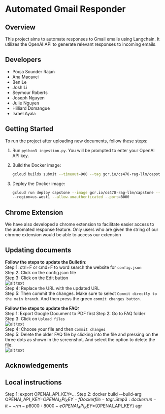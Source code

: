# Automated Gmail Responder

## Overview
This project aims to automate responses to Gmail emails using Langchain. It utilizes the OpenAI API to generate relevant responses to incoming emails.

## Developers
- Pooja Sounder Rajan
- Ana Macavei
- Ben Le
- Josh Li
- Seymour Roberts
- Joseph Nguyen
- Julie Nguyen
- Hilliard Domangue
- Israel Ayala

## Getting Started
To run the project after uploading new documents, follow these steps:

1. Run `python3 ingestion.py`. 
You will be prompted to enter your OpenAI API key.

2. Build the Docker image:
   ```bash
   gcloud builds submit --timeout=900 --tag gcr.io/cs470-rag-llm/capstone
   ```

3. Deploy the Docker image:
    ```bash
    gcloud run deploy capstone --image gcr.io/cs470-rag-llm/capstone --min-instances=1 --memory=1Gi --set-env-vars=OPENAI_API_KEY='YOUR_OPENAI_API_KEY'
    --region=us-west1 --allow-unauthenticated --port=8000
    ```

## Chrome Extension
We have also developed a chrome extension to facilitate easier access to the automated response feature.
Only users who are given the string of our chrome extension would be able to access our extension

## Updating documents
**Follow the steps to update the Bulletin:** <br>
Step 1: ctrl+F or cmd+F to word search the website for `config.json` <br>
Step 2: Click on the config.json file <br>
Step 3: Click on the Edit button <br>
![alt text](image.png)<br>
Step 4: Replace the URL with the updated URL<br>
Step 5: Then commit the changes. Make sure to select `Commit directly to the main branch`. And then press the green `commit changes button`.<br>

**Follow the steps to update the FAQ:**<br>
Step 1: Export Google Document to PDF first
Step 2: Go to FAQ folder<br>
Step 3: Click on `Upload files`<br>
![alt text](image-1.png)<br>
Step 4: Choose your file and then `Commit changes`<br>
Step 5: Delete the older FAQ file by clicking into the file and pressing on the three dots as shown in the screenshot. And select the option to delete the file.<br>
![alt text](image-2.png)<br>


## Acknowledgements


## Local instructions
Step 1: export OPENAI_API_KEY=...
Step 2: docker build --build-arg OPENAI_API_KEY=${OPENAI_API_KEY} -f Dockerfile -t agr .
Step 3: docker run -it --rm -p 8000:8000 -e OPENAI_API_KEY=${OPENAI_API_KEY} agr
